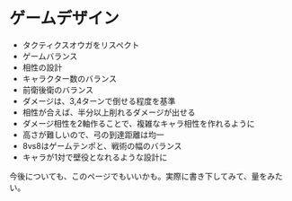 
# ゲームデザイン

- タクティクスオウガをリスペクト
- ゲームバランス
- 相性の設計
- キャラクター数のバランス
- 前衛後衛のバランス
- ダメージは、3,4ターンで倒せる程度を基準
- 相性が合えば、半分以上削れるダメージが出せる
- ダメージ相性を2軸作ることで、複雑なキャラ相性を作れるように
- 高さが難しいので、弓の到達距離は均一
- 8vs8はゲームテンポと、戦術の幅のバランス
- キャラが1対で壁役となれるような設計に

今後についても、このページでもいいかも。実際に書き下してみて、量をみたい。


